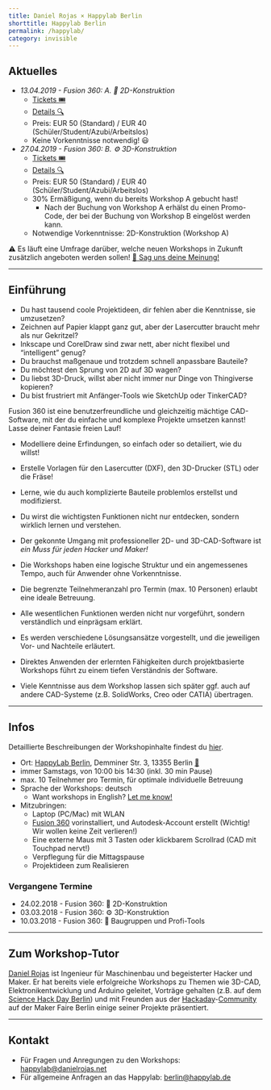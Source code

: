 ```yaml
---
title: Daniel Rojas × Happylab Berlin
shorttitle: Happylab Berlin
permalink: /happylab/
category: invisible
---
```


## Aktuelles

* *13.04.2019 - Fusion 360: A. 📐 2D-Konstruktion*
  * [Tickets 🎟](https://www.eventbrite.com/e/fusion-360-workshop-2d-konstruktion-tickets-59287062199)
  * [Details 🔍](/happylab/details)
  * Preis: EUR 50 (Standard) / EUR 40 (Schüler/Student/Azubi/Arbeitslos)
  * Keine Vorkenntnisse notwendig! 😃
* *27.04.2019 - Fusion 360: B. ⚙️ 3D-Konstruktion*
  * [Tickets 🎟](https://www.eventbrite.com/e/fusion-360-workshop-3d-konstruktion-tickets-59287182559)
  * [Details 🔍](/happylab/details)
  * Preis: EUR 50 (Standard) / EUR 40 (Schüler/Student/Azubi/Arbeitslos)
  * 30% Ermäßigung, wenn du bereits Workshop A gebucht hast!
     * Nach der Buchung von Workshop A erhälst du einen Promo-Code, der bei der Buchung von Workshop B eingelöst werden kann.
  * Notwendige Vorkenntnisse: 2D-Konstruktion (Workshop A)

⚠️ Es läuft eine Umfrage darüber,
welche neuen Workshops in Zukunft zusätzlich angeboten werden sollen! [💭 Sag uns deine Meinung!](/happylab/poll)

---

## Einführung

* Du hast tausend coole Projektideen, dir fehlen aber die Kenntnisse, sie umzusetzen?
* Zeichnen auf Papier klappt ganz gut, aber der Lasercutter braucht mehr als nur Gekritzel?
* Inkscape und CorelDraw sind zwar nett, aber nicht flexibel und “intelligent” genug?
* Du brauchst maßgenaue und trotzdem schnell anpassbare Bauteile?
* Du möchtest den Sprung von 2D auf 3D wagen?
* Du liebst 3D-Druck, willst aber nicht immer nur Dinge von Thingiverse kopieren?
* Du bist frustriert mit Anfänger-Tools wie SketchUp oder TinkerCAD?

Fusion 360 ist eine benutzerfreundliche und gleichzeitig mächtige CAD-Software, mit der du einfache und komplexe Projekte umsetzen kannst! Lasse deiner Fantasie freien Lauf!

* Modelliere deine Erfindungen, so einfach oder so detailiert, wie du willst!
* Erstelle Vorlagen für den Lasercutter (DXF), den 3D-Drucker (STL) oder die Fräse!
* Lerne, wie du auch komplizierte Bauteile problemlos erstellst und modifizierst.
* Du wirst die wichtigsten Funktionen nicht nur entdecken, sondern wirklich lernen und verstehen.
* Der gekonnte Umgang mit professioneller 2D- und 3D-CAD-Software ist *ein Muss für jeden Hacker und Maker!*

* Die Workshops haben eine logische Struktur und ein angemessenes Tempo, auch für Anwender ohne Vorkenntnisse.
* Die begrenzte Teilnehmeranzahl pro Termin (max. 10 Personen) erlaubt eine ideale Betreuung.
* Alle wesentlichen Funktionen werden nicht nur vorgeführt, sondern verständlich und einprägsam erklärt.
* Es werden verschiedene Lösungsansätze vorgestellt, und die jeweiligen Vor- und Nachteile erläutert.
* Direktes Anwenden der erlernten Fähigkeiten durch projektbasierte Workshops führt zu einem tiefen Verständnis der Software.
* Viele Kenntnisse aus dem Workshop lassen sich später ggf. auch auf andere CAD-Systeme (z.B. SolidWorks, Creo oder CATIA) übertragen.

---

## Infos

Detaillierte Beschreibungen der Workshopinhalte findest du [hier](/happylab/details).

* Ort: [HappyLab Berlin](https://happylab.de/de_ber/home),
  Demminer Str. 3, 13355 Berlin [📍](https://goo.gl/maps/6sKdnXERwa32)
* immer Samstags, von 10:00 bis 14:30 (inkl. 30 min Pause)
* max. 10 Teilnehmer pro Termin, für optimale individuelle Betreuung
* Sprache der Workshops: deutsch
  * Want workshops in English? [Let me know!](/happylab/poll)
* Mitzubringen:
  * Laptop (PC/Mac) mit WLAN
  * [Fusion 360](https://www.autodesk.de/products/fusion-360/overview) vorinstalliert, und Autodesk-Account erstellt (Wichtig! Wir wollen keine Zeit verlieren!)
  * Eine externe Maus mit 3 Tasten oder klickbarem Scrollrad (CAD mit Touchpad nervt!)
  * Verpflegung für die Mittagspause
  * Projektideen zum Realisieren


### Vergangene Termine

* 24.02.2018 - Fusion 360: 📐 2D-Konstruktion
* 03.03.2018 - Fusion 360: ⚙️ 3D-Konstruktion
* 10.03.2018 - Fusion 360: 🔩 Baugruppen und Profi-Tools

---

## Zum Workshop-Tutor

[Daniel Rojas](http://danielrojas.net) ist Ingenieur für Maschinenbau und begeisterter Hacker und Maker. Er hat bereits viele erfolgreiche Workshops zu Themen wie 3D-CAD, Elektronikentwicklung und Arduino geleitet, Vorträge gehalten (z.B. auf dem [Science Hack Day Berlin](http://berlin.sciencehackday.org/)) und mit Freunden aus der [Hackaday](http://hackaday.com)-[Community](http://hackaday.io) auf der Maker Faire Berlin einige seiner Projekte präsentiert.

---

## Kontakt

* Für Fragen und Anregungen zu den Workshops:
  <happylab@danielrojas.net>
* Für allgemeine Anfragen an das Happylab:
  <berlin@happylab.de>
